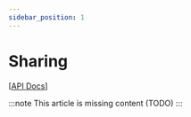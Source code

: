 ```yaml
---
sidebar_position: 1
---
```


# Sharing

[[API Docs](/graphql/sharing)]

:::note
This article is missing content (TODO)
:::
